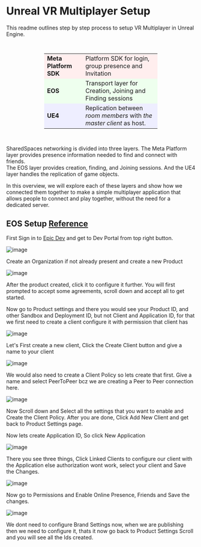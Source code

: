 # Unreal VR Multiplayer Setup

This readme outlines step by step process to setup VR Multiplayer in Unreal Engine. 
<div style="margin: auto; width: 60%; padding: 10pt;">
<table>
<tr style="background-color:#FFEEEE;">
	<td style="border:0px;"><b>Meta Platform SDK</b></td>
	<td style="border:0px;">Platform SDK for login, group presence and Invitation</td>
</tr>
<tr style="background-color:#EEFFEE;">
	<td style="border:0px;"><b>EOS</b></td>
	<td style="border:0px;">Transport layer for Creation, Joining and Finding sessions</td>
</tr>
<tr style="background-color:#EEEEFF;">
	<td style="border:0px;"><b>UE4</b></td>
	<td style="border:0px;">Replication between <i>room members</i> with <i>the master client</i> as host.</td>
</tr>
</table>
</div>

SharedSpaces networking is divided into three layers.  The Meta Platform layer provides presence information needed to find and connect with friends.  
The EOS layer provides creation, finding, and Joining sessions.  And the UE4 layer handles the replication of game objects.

In this overview, we will explore each of these layers and show how we connected them together to make a
simple multiplayer application that allows people to connect and play together, without the need for a
dedicated server.

## EOS Setup [Reference](https://www.youtube.com/watch?v=KvyXSJ5vG3U&t=2294s)

First Sign in to [Epic Dev](https://dev.epicgames.com/en-US) and get to Dev Portal from top right button. 

![image](https://github.com/user-attachments/assets/e97bd6c9-0448-4852-9d7c-32b7a61279a6)

Create an Organization if not already present and create a new Product

![image](https://github.com/user-attachments/assets/6c923072-c516-4bf6-8254-6402332a9ac4)

After the product created, click it to configure it further.
You will first prompted to accept some agreements, scroll down and accept all to get started.

Now go to Product settings and there you would see your Product ID, and other Sandbox and Deployment ID, but not Client and Application ID, for that we first need to create a client configure it with permission that client has

![image](https://github.com/user-attachments/assets/fdf59501-3f8a-4a7b-b9dc-d0f8883c43fc)

Let's First create a new client, Click the Create Client button and give a name to your client

![image](https://github.com/user-attachments/assets/a8717532-8f1a-42b3-98b8-bbce41819647)

We would also need to create a Client Policy so lets create that first. Give a name and select PeerToPeer bcz we are creating a Peer to Peer connection here.

![image](https://github.com/user-attachments/assets/7954416a-1f87-41b4-9d29-4eefada8de39)

Now Scroll down and Select all the settings that you want to enable and Create the Client Policy.
After you are done, Click Add New Client and get back to Product Settings page.

Now lets create Application ID, So click New Application

![image](https://github.com/user-attachments/assets/6dfdeef9-3b70-416b-abc7-b5568014b75e)

There you see three things, Click Linked Clients to configure our client with the Application else authorization wont work, select your client and Save the Changes.

![image](https://github.com/user-attachments/assets/9e363c7a-0b61-48a9-a7e4-2bf3c22ec97a)

Now go to Permissions and Enable Online Presence, Friends and Save the changes.

![image](https://github.com/user-attachments/assets/9d84863e-aa47-434f-a2d0-6edcbbe241b5)

We dont need to configure Brand Settings now, when we are publishing then we need to configure it, thats it now go back to Product Settings
Scroll and you will see all the Ids created.


